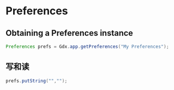 # Preferences

## Obtaining a Preferences instance

```java
Preferences prefs = Gdx.app.getPreferences("My Preferences");
```

## 写和读

```java
prefs.putString("","");
```
